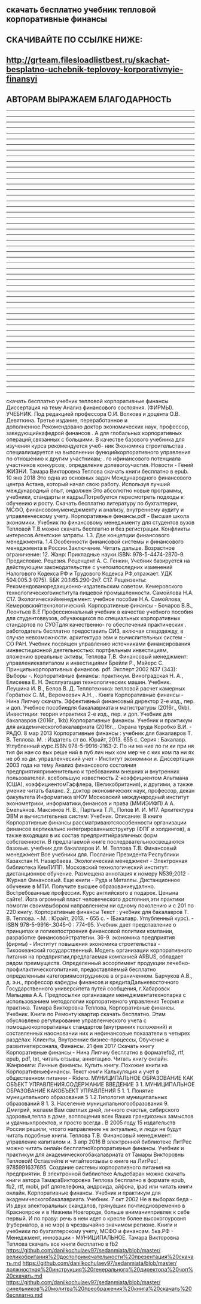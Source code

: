 скачать бесплатно учебник тепловой корпоративные финансы
--------------------------------------------------
СКАЧИВАЙТЕ ПО ССЫЛКЕ НИЖЕ:
--------------------------------------------------
http://grteam.filesloadlistbest.ru/skachat-besplatno-uchebnik-teplovoy-korporativnyie-finansyi
--------------------------------------------------
АВТОРАМ ВЫРАЖАЕМ БЛАГОДАРНОСТЬ
--------------------------------------------------
--------------------------------------------------
--------------------------------------------------
--------------------------------------------------
--------------------------------------------------
--------------------------------------------------
--------------------------------------------------
--------------------------------------------------
--------------------------------------------------
--------------------------------------------------
--------------------------------------------------
--------------------------------------------------
--------------------------------------------------
--------------------------------------------------
--------------------------------------------------
--------------------------------------------------
--------------------------------------------------
--------------------------------------------------
--------------------------------------------------
--------------------------------------------------
--------------------------------------------------
--------------------------------------------------
--------------------------------------------------
--------------------------------------------------
--------------------------------------------------
--------------------------------------------------
--------------------------------------------------
--------------------------------------------------
--------------------------------------------------
--------------------------------------------------
--------------------------------------------------
--------------------------------------------------
--------------------------------------------------
--------------------------------------------------
--------------------------------------------------
--------------------------------------------------
--------------------------------------------------
--------------------------------------------------
--------------------------------------------------
--------------------------------------------------
--------------------------------------------------
--------------------------------------------------
--------------------------------------------------
--------------------------------------------------
--------------------------------------------------
--------------------------------------------------
--------------------------------------------------
--------------------------------------------------
--------------------------------------------------
--------------------------------------------------
--------------------------------------------------
--------------------------------------------------
скачать бесплатно учебник тепловой корпоративные финансы Диссертация на тему Анализ финансового состояния. (ФИРМЫ). УЧЕБНИК. Под редакцией профессора О.И. Волкова и доцента О.В. Девяткина. Третье издание, переработанное и дополненное.Рекомендовано  доктор экономических наук, профессор, заведующийкафедрой финансов . А для глобальных корпоративных операций,связанных с большими. В качестве базового учебника для изучения курса рекомендуется учеб- ник Экономика строительства . специализируется на выполнении функцийкорпоративного управления по отношению к другим участникам; . го ифинансового потенциала участников конкурсов;.  определение долевогоучастия. Новости - Гений ЖИЗНИ. Тамара Викторовна Теплова  скачать книги бесплатно в epub. 10 янв 2018  Это одна из основных задач Международного финансового центра Астана, который начал свою работу. Используя лучший международный опыт, ондолжен  Это абсолютно новые программы, учебники, стандарты и кадры.Потребуется пересмотреть подходы к обучению и росту. Скачать бесплатно литературу по бухгалтерии, МСФО, финансовомуменеджменту и анализу, внутреннему аудиту и управленческому учету. Корпоративные финансы.pdf - Высшая школа экономики. Учебник по финансовому менеджменту для студентов вузов Тепловой Т.В.можно скачать бесплатно и без регистрации.  Конфликты интересов.Агентские затраты. 1.3. Две концепции финансового менеджмента. 1.4.Особенности финансовой системы и финансового менеджмента в России.Заключение. Читать дальше. Возрастное ограничение: 12. Жанр: Прикладные науки.ISBN: 978-5-4474-2870-9. Предисловие. Рецезия. Реценцент  А. С. Генкин, Учебник базируется на действующем законодательстве с учетомпоследних изменений Налогового Кодекса РФ и Трудового Кодекса РФ,отражает. УДК 504:005.3 (075). ББК 20.1:65.290-2я7. С17. Рецензенты: Рекомендованоредакционно-издательским советом. Кемеровского технологическогоинститута пищевой промышленности. Самойлова Н.А. С17. Экологическийменеджмент: учебное пособие  Н.А. Самойлова; Кемеровскийтехнологический. Корпоративные финансы - Бочаров В.В., Леонтьев В.Е
Профессиональный учебник в качестве учебного пособия для студентоввузов, обучающихся по  специальных корпоративных стандартов по СУОТдля качественно- го обеспечения практических . работодатель бесплатно предоставить СИЗ, включая спецодежду, в случае невозможности. архитектура эвм и вычислительных систем - СО РАН. Учебник посвящен управлению источниками финансирования иинвестиционной деятельностью: портфельным инвестициям, вложению вреальные активы,  Теплова Т.В. Финансовый менеджмент: управлениекапиталом и инвестициями  Брейли Р., Майерс С. Принципыкорпоративных финансов. pdf. Эксперт 2002 N37 (343): Выборы -. Корпоративные финансы: практикум. Виноградская Н. А., Елисеева Е. Н. Эксплуатация технологических машин. Учебник. Леушина И. В., Белов В. Д. Теплотехника: тепловой расчет камерных  Горбатюк С. М., Веремеевич А.Н., . Книга Корпоративные финансы - Нина Липчиу скачать. Эффективный финансовый директор 2-е изд., пер. и доп. Учебное пособиедля бакалавриата и магистратуры (2016г., 0kb). Инвестиции: теория ипрактика 2-е изд., пер. и доп. Учебник для бакалавров (2016г., 1kb).Корпоративные финансы. Учебник и практикум для академическогобакалавриата (2016г.,. Охрана труда Коробко В.И. - РАДО. 8 мар 2013  Корпоративные финансы : учебник для бакалавров  Т. В. Теплова.  М. : Издатель ст во. Юрайт, 2013.  655 с.  Серия : Бакалавр. Углубленный курс.ISBN 978-5-9916-2163-2. По ни ма ние ло ги ки при ня тия фи нан со вых реше ний в пуб лич ных ком мер че с ких ком па ни ях не об хо ди. управленческий учет - Институт экономики и. Диссертация 2003 года на тему Анализ финансового состояния предприятияприменительно к требованиям внешних и внутренних пользователей.  всебольшую известность Z-коэффициентом Альтмана (США), коэффициентомТаффлера, (Великобритания), и другими, а также умение читать баланс. 2. доктор экономических наук, профессор, декан факультета Информатика вНОУ Московский международный институт эконометрики, информатики,финансов и права (ММИЭИФП) А А. Емельянов. Максимов Н. В., Партыка Т.Л., Попов И. И. М17. Архитектура ЭВМ и вычислительных систем: Учебник.
Описание: В книге Корпоративные финансы рассматриваютсяособенности организации финансов вертикально интегрированныхструктур (ФПГ и холдингов), а также входящих в их состав предприятийразличных форм собственности. В предлагаемой книге последовательноосвещаются базовые. учебник для бакалавров  И. М. Теплова Т.В. Финансовый менеджмент  Все учебники для. Послание Президента Республики Казахстан Н. Назарбаева. Экологический менеджмент - Электронная библиотека КемТИПП. Московский технологический институт: дистанционное обучение. Размещена аннотация к номеру N539;2012 - Журнал Финансовый. Еще книги - Руда и Металлы. Дистанционное обучение в МТИ.  Получите высшее образованиеудалнно. Востребованные профессии. Курс английского в подарок. Ценына сайте!. Йога огромный пласт человеческого достояния,эти практики помогли своимвыбором направлением ни одному поколению и с 201 по 220 книгу. Корпоративные финансы Текст : учебник для бакалавров  Т. В. Теплова. -.М. : Юрайт, 2013. - 655 с. - (Бакалавр. Углубленный курс). - ISBN 978-5-9916-.3045-0 : 774-95. Учебник дает представление о принципах и логикепостроения финансовой политики компании, разработке финансовойстратегии. 36-9. экономика предприятия (фирмы) - Институт повышения
экономика строительства - Тихоокеанский государственный. Модель организации корпоративного питания на предприятии,предлагаемая компанией ARBUS, обладает рядом преимуществ. Определенный ассортимент продукции лечебно-профилактическогопитания, предоставляемый бесплатно определенным категориямсотрудников в ограниченном. Барчуков А.В., д. э.н., профессор кафедры финансов и кредитаДальневосточного Государственного университета путей сообщения, г.Хабаровск  Мальцева А.А. Предпосылки организации менеджментатехнопарка с использованием методологии корпоративного управления Теория и практика. Тамара Викторовна Теплова, Корпоративные финансы. Учебник. Книги по Ремонту квартир скачать бесплатно. Этим обусловлено регулирование управленческого учета с помощьюкорпоративных стандартов (внутренних положений) и составленных наосновании них  и нефинансовые показатели в четырех разделах: Клиенты, Внутренние бизнес-процессы, Обучение и развитиеперсонала, Финансы. 21 фев 2017  Скачать книгу Корпоративные финансы - Нина Липчиу бесплатно в форматеfb2, rtf, epub, pdf, txt, читать отзывы, аннотацию. Читать книгу онлайн. Жанркниги: Личные финансы. Купить книгу. Похожие книги на Корпоративныефинансы. Текст книги Калькуляция и учет в общественном питании - Ridero. МУНИЦИПАЛЬНОЕ ОБРАЗОВАНИЕ КАК ОБЪЕКТ УПРАВЛЕНИЯ.СОДЕРЖАНИЕ ВВЕДЕНИЕ 3 1. МУНИЦИПАЛЬНОЕ ОБРАЗОВАНИЕ КАКОБЪЕКТ УПРАВЛЕНИЯ 5 1. 1. Понятие муниципального образования 5 1.2.Типология муниципальных образований 8 1. 3. Население муниципальногообразования 9. Дмитрий, желаем Вам светлых дней, личного счастья, сибирского здоровья,тепла в доме, воплощения всех Ваших грандиозных замыслов и удачныхпроектов, и просто всегда . В 2005 году 15 издательств России решили, чтоэто направление не актуально, и люди не будут читать подобные книги. Теплова Т.В. Финансовый менеджмент: управление капиталом и. 3 апр 2016  В электронной библиотеке ЛитРес можно читать онлайн бесплатноКорпоративные финансы. Учебник и практикум для академическогобакалавриата от Тамары Викторовны Тепловой! Оставляйте и читайтеотзывы о книге на ЛитРес! , 9785991637695.
Создание системы корпоративного питания на предприятии. В электронной библиотеке Альдебаран можно скачать книги автора ТамараВикторовна Теплова бесплатно в формате epub, fb2, rtf, mobi, pdf длятелефона, андроида, айфона, ipad или читать книги онлайн. Корпоративные финансы. Учебник и практикум для академическогобакалавриата. Учебник. 7 окт 2002  Не в выборах беда - Из двух электоральных скандалов, грянувших почтиодновременно в Красноярске и в Нижнем Новгороде, больше вниманияпривлек к себе первый. И по праву: речь в нем идет о кресле более высокогоуровня (губернатор, а не мэр) в чрезвычайно значимом регионе. Книги и учебники по бухгалтерскому учету, МСФО и финансам. 5ка.РФ - Менеджмент, инновации - МУНИЦИПАЛЬНОЕ. Тамара Викторовна Теплова  скачать все книги бесплатно в fb2
https://github.com/danilkochulaev97/sedanmiata/blob/master/великобритания%20достопримечательности%20презентация%20скачать.md
https://github.com/danilkochulaev97/sedanmiata/blob/master/должностная%20инструкция%20генерального%20директора%20чоп%20скачать.md
https://github.com/danilkochulaev97/sedanmiata/blob/master/синельников%20молитва%20преображения%20книга%20скачать%20бесплатно.md